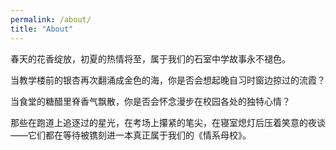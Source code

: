 ```yaml
---
permalink: /about/
title: "About"
---
```


春天的花香绽放，初夏的热情将至，属于我们的石室中学故事永不褪⾊。

当教学楼前的银杏再次翻涌成⾦⾊的海，你是否会想起晚⾃习时窗边掠过的流霞？

当⻝堂的糖醋⾥脊⾹⽓飘散，你是否会怀念漫步在校园各处的独特⼼情？

那些在跑道上追逐过的星光，在考场上攥紧的笔尖，在寝室熄灯后压着笑意的夜谈——它们都在等待被镌刻进⼀本真正属于我们的《情系⺟校》。